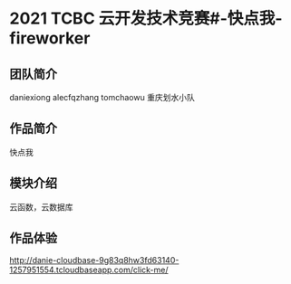 
# 2021 TCBC 云开发技术竞赛#-快点我-fireworker

## 团队简介
daniexiong alecfqzhang tomchaowu 重庆划水小队

## 作品简介
快点我

## 模块介绍
云函数，云数据库

## 作品体验
http://danie-cloudbase-9g83q8hw3fd63140-1257951554.tcloudbaseapp.com/click-me/